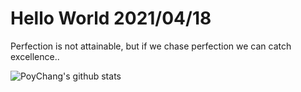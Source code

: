 # Hello World 2021/04/18

Perfection is not attainable, but if we chase perfection we can catch excellence..

![PoyChang's github stats](https://github-readme-stats.vercel.app/api?username=poychang&show_icons=true&theme=dracula)
